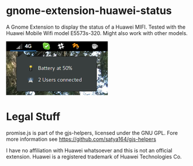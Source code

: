 # gnome-extension-huawei-status

A Gnome Extension to display the status of a Huawei MIFI. Tested with the Huawei Mobile Wifi model E5573s-320. Might also work with other models.

![Screenshot](/screenshot.png?raw=true "Screenshot")

# Legal Stuff

promise.js is part of the gjs-helpers, licensed under the GNU GPL. Fore more information see https://github.com/satya164/gjs-helpers

I have no affiliation with Huawei whatsoever and this is not an official extension. Huawei is a registered trademark of Huawei Technologies Co.


